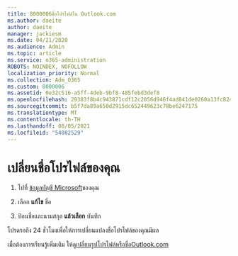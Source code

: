 ```yaml
---
title: 8000006ชื่อโปรไฟล์ใน Outlook.com
ms.author: daeite
author: daeite
manager: jackiesm
ms.date: 04/21/2020
ms.audience: Admin
ms.topic: article
ms.service: o365-administration
ROBOTS: NOINDEX, NOFOLLOW
localization_priority: Normal
ms.collection: Adm_O365
ms.custom: 8000006
ms.assetid: 0e32c516-a5ff-4deb-9bf8-485febd3def8
ms.openlocfilehash: 29383f8b4c943871cdf12c2056d946f4ad841de0260a13fc824031daa78c0e6a
ms.sourcegitcommit: b5f7da89a650d2915dc652449623c78be6247175
ms.translationtype: MT
ms.contentlocale: th-TH
ms.lasthandoff: 08/05/2021
ms.locfileid: "54082529"
---
```

# <a name="change-your-profile-name"></a>เปลี่ยนชื่อโปรไฟล์ของคุณ

1. ไปที่ [ข้อมูลบัญชี Microsoft](https://go.microsoft.com/fwlink/p/?linkid=860841)ของคุณ
    
2. เลือก **แก้ไข** ชื่อ 
    
3. ป้อนชื่อและนามสกุล **แล้วเลือก** บันทึก 
    
โปรดรอถึง 24 ชั่วโมงเพื่อให้การเปลี่ยนแปลงชื่อโปรไฟล์ของคุณมีผล
  
เมื่อต้องการเรียนรู้เพิ่มเติม ให้ดู[เปลี่ยนรูปโปรไฟล์หรือชื่อOutlook.com](https://go.microsoft.com/fwlink/?linkid=873110)
  

